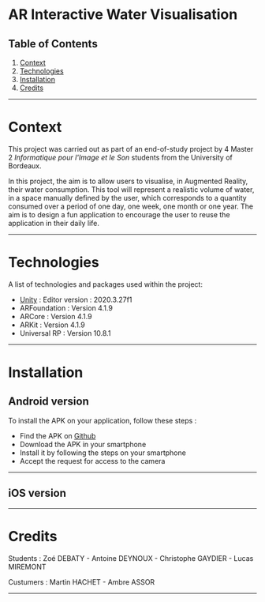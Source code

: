 # AR Interactive Water Visualisation

## Table of Contents
1. [Context](#context)
2. [Technologies](#technologies)
3. [Installation](#installation)
4. [Credits](#credits)

***

# Context

This project was carried out as part of an end-of-study project by 4 Master 2 *Informatique pour l'Image et le Son* students from the University of Bordeaux.

In this project, the aim is to allow users to visualise, in Augmented Reality, their water consumption. This tool will represent a realistic volume of water, in a space manually defined by the user, which corresponds to a quantity consumed over a period of one day, one week, one month or one year. The aim is to design a fun application to encourage the user to reuse the application in their daily life.

***

# Technologies

A list of technologies and packages used within the project:
* [Unity](https://unity.com/) : Editor version : 2020.3.27f1
* ARFoundation : Version 4.1.9
* ARCore : Version 4.1.9
* ARKit : Version 4.1.9
* Universal RP : Version 10.8.1

***

# Installation

## Android version

To install the APK on your application, follow these steps :
* Find the APK on [Github](https://github.com/cgaydier/ar-interactive-water-visualisation/releases/tag/production_ready)
* Download the APK in your smartphone
* Install it by following the steps on your smartphone
* Accept the request for access to the camera

***

## iOS version


***

# Credits

Students : Zoé DEBATY - Antoine DEYNOUX - Christophe GAYDIER - Lucas MIREMONT

Custumers : Martin HACHET - Ambre ASSOR

***
